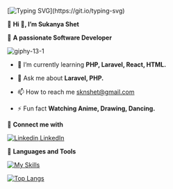 [![Typing SVG](https://readme-typing-svg.herokuapp.com?font=CenturySchoolbook+new&color=%23807080&size=40&width=600&duration=6969&lines=Welcome+to+my+profile!)](https://git.io/typing-svg)

:link: **Hi 👋, I’m Sukanya Shet** 

:link: **A passionate Software 
             Developer**

 ![giphy-13-1](https://github.com/SukanyanShet/SukanyanShet/assets/152954498/a0054e56-8981-45f5-981a-cc9733b15cfe)

  - 🌱 I’m currently learning **PHP, Laravel, React, HTML.**
    
  - :speech_balloon: Ask me about **Laravel, PHP.**
    
  - 📫 How to reach me sknshet@gmail.com
    
  - :zap:	Fun fact **Watching Anime, Drawing, Dancing.**

:link: **Connect me with**

[![Linkedin](https://i.stack.imgur.com/gVE0j.png) LinkedIn](https://www.linkedin.com/in/sukanya-n-shet-110b99220)

:link: **Languages and Tools**

[![My Skills](https://skillicons.dev/icons?i=androidstudio,aws,html,laravel,mongodb,php,postman,vscode&perline=4)](https://skillicons.dev)

 [![Top Langs](https://github-readme-stats.vercel.app/api/top-langs/?username=SukanyanShet&layout=compact&theme=vision-friendly-dark)](https://github.com/anuraghazra/github-readme-stats)


<!---
SukanyanShet/SukanyanShet is a ✨ special ✨ repository because its `README.md` (this file) appears on your GitHub profile.
You can click the Preview link to take a look at your changes.
--->
